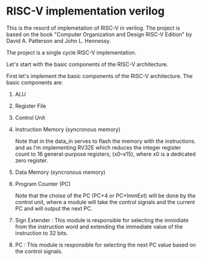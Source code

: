# RISC-V implementation verilog

This is the resord of implemetation of RISC-V in verilog. The project is based on the book "Computer Organization and Design RISC-V Edition" by David A. Patterson and John L. Hennessy.

The project is a single cycle RISC-V implementation. 

Let's start with the basic components of the RISC-V architecture.

First let's implement the basic components of the RISC-V architecture. The basic components are:
1. ALU
2. Register File
3. Control Unit
4. Instruction Memory (syncronous memory)
    
    Note that in the data_in serves to flash the memory with the instructions.
    and as I'm implementing RV32E which reduces the integer register count to 16 general-purpose registers, (x0–x15), where x0 is a dedicated zero register.
5. Data Memory (syncronous memory)
6. Program Counter (PC)

    Note that the choise of the PC (PC+4 or PC+ImmExt) will be done by the control unit, where a module will take the control signals and the current PC and will output the next PC.

7. Sign Extender : This module is responsible for selecting the immidiate from the instruction word and extending the immediate value of the instruction to 32 bits.

8. PC : This module is responsible for selecting the next PC value based on the control signals.